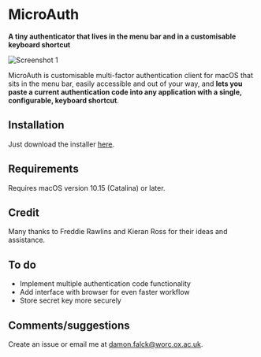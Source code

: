 # MicroAuth
**A tiny authenticator that lives in the menu bar and in a customisable keyboard shortcut**

![Screenshot 1](https://github.com/d-falck/MicroAuth/blob/e84ff49158deec80cdafc677799fa5b3c0b48739/Screenshots/Screenshot%202021-03-11%20at%2011.25.40.png)

MicroAuth is customisable multi-factor authentication client for macOS that sits in the menu bar, easily accessible and out of your way, and ****lets you paste a current authentication code into any application with a single, configurable, keyboard shortcut****.

## Installation

Just download the installer [here](https://github.com/d-falck/MicroAuth/releases/download/v1.7/MicroAuth_1.7_Installer.dmg).

## Requirements

Requires macOS version 10.15 (Catalina) or later.

## Credit

Many thanks to Freddie Rawlins and Kieran Ross for their ideas and assistance.

## To do
- Implement multiple authentication code functionality
- Add interface with browser for even faster workflow
- Store secret key more securely

## Comments/suggestions

Create an issue or email me at damon.falck@worc.ox.ac.uk.
